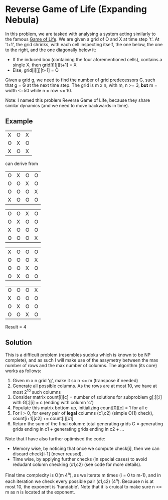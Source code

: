 # Reverse Game of Life (Expanding Nebula)

In this problem, we are tasked with analysing a system acting similarly to the famous [Game of Life](https://en.wikipedia.org/wiki/Conway%27s_Game_of_Life). We are given a grid of 
O and X at time step 't'. At 't+1', the grid shrinks, with each cell inspecting itself, the one below, the one to the right, and the one diagonally below it:
* If the induced box (containing the four aforementioned cells), contains a single X, then grid[i][j][t+1] = X
* Else, grid[i][j][t+1] = O

Given a grid g, we need to find the number of grid predecessors G, such that g = G at the next time step. The grid is m x n, with m, n >= 3, **but** m = width <=50 while n = row <= 10.

Note: I named this problem Reverse Game of Life, because they share similar dynamics (and we need to move backwards in time).

## Example

| | | |
|---|---|---|
|X|O|X|
|O|X|O|
|X|O|X|

can derive from 


| | | | | 
|---|---|---| ---|
|O|X|O|O| 
|O|O|X|O|
|O|O|O|X|
|X|O|O|O|

| | | | | 
|---|---|---| ---|
|O|O|X|O| 
|O|X|O|O|
|X|O|O|O|
|O|O|O|X|

| | | | | 
|---|---|---| ---|
|X|O|O|O| 
|O|O|O|X|
|O|O|X|O|
|O|X|O|O|

| | | | | 
|---|---|---| ---|
|O|O|O|X| 
|X|O|O|O|
|O|X|O|O|
|O|O|X|O|

Result = 4

## Solution

This is a difficult problem (resembles sudoku which is known to be NP complete), and as such I will make use of the assymetry between the max number of rows and the max number of 
columns. The algorithm (its core) works as follows:
1. Given m x n grid 'g', make it so n <= m (transpose if needed)
1. Generate all possible columns. As the rows are at most 10, we have at most 2<sup>10</sup> such columns
1. Consider matrix count[i][c] = number of solutions for subproblem g[:][:i] with G[:][i] = c (ending with column 'c')
1. Populate this matrix bottom up, initializing count[0][c] = 1 for all c
1. For i > 0, for every pair of **legal** columns (c1,c2) (simple O(1) check), count[i+1][c2] += count[i][c1] 
1. Return the sum of the final column: total generating grids G = generating grids ending in c1 + generating grids ending in c2 + ...

Note that I have also further optimised the code:
* Memory wise, by noticing that once we compute check[i], then we can discard check[i-1] (never reused).
* Time wise, by applying further checks (in special cases) to avoid redudant column checking (c1,c2) (see code for more details).

Final time complexity is O(m 4<sup>n</sup>), as we iterate m times (i = 0 to m-1), and in each iteration we check every possible pair (c1,c2) (4<sup>n</sup>). Because n is at most 10,
the exponent is 'handable'. Note that it is cruical to make sure n <= m as n is located at the exponent.
